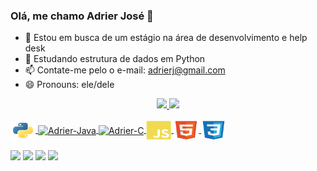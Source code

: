 ### Olá, me chamo Adrier José 👋


- 🔭 Estou em busca de um estágio na área de desenvolvimento e help desk
- 🌱 Estudando estrutura de dados em Python
- 📫 Contate-me pelo o e-mail: adrierj@gmail.com
- 😄 Pronouns: ele/dele

<div align="center">
  <a href="https://github.com/adrierjs">
  <img height="180em" src="https://github-readme-stats.vercel.app/api?username=adrierjs&show_icons=true&theme=tokyonight&include_all_commits=true&count_private=true"/>
  <img height="180em" src="https://github-readme-stats.vercel.app/api/top-langs/?username=adrierjs&layout=compact&langs_count=7&theme=tokyonight"/>
</div>

<div style="display: inline_block"><br>
  <img align="center" alt="Adrier-Python" height="30" width="40" src="https://raw.githubusercontent.com/devicons/devicon/master/icons/python/python-original.svg">
  <img align="center" alt="Adrier-Java" height="30" width="40" src="https://cdn.jsdelivr.net/gh/devicons/devicon/icons/java/java-original.svg">
  <img align="center" alt="Adrier-C" height="30" width="40" src="https://cdn.jsdelivr.net/gh/devicons/devicon/icons/c/c-original.svg">
  <img align="center" alt="Adrier-Js" height="30" width="40" src="https://raw.githubusercontent.com/devicons/devicon/master/icons/javascript/javascript-plain.svg">
  <img align="center" alt="Adrier-HTML" height="30" width="40" src="https://raw.githubusercontent.com/devicons/devicon/master/icons/html5/html5-original.svg">
  <img align="center" alt="Adrier-CSS" height="30" width="40" src="https://raw.githubusercontent.com/devicons/devicon/master/icons/css3/css3-original.svg">
  </div><br>
  
  <div>
    <a href="https://www.instagram.com/adrier.jose/" target="_blank"><img src="https://img.shields.io/badge/-Instagram-%23E4405F?style=for-the-badge&logo=instagram&logoColor=white" target="_blank"></a> 
   <a href="https://discord.com/users/adrierjs#9506" target="_blank"><img src="https://img.shields.io/badge/Discord-7289DA?style=for-the-badge&logo=discord&logoColor=white" target="_blank"></a> 
    <a href="https://www.linkedin.com/in/adrier-jos%C3%A9-839050150/" target="_blank"><img src="https://img.shields.io/badge/-LinkedIn-%230077B5?style=for-the-badge&logo=linkedin&logoColor=white" target="_blank"></a> 
   <a href = "mailto:adrierj@gmail.com"><img src="https://img.shields.io/badge/-Gmail-%23333?style=for-the-badge&logo=gmail&logoColor=white" target="_blank"></a
    
  </div>
